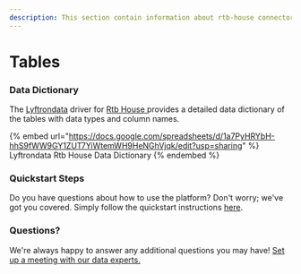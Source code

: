 ```yaml
---
description: This section contain information about rtb-house connector tables information
---
```


# Tables

### Data Dictionary

The [Lyftrondata](https://www.lyftrondata.com/) driver for [Rtb House](https://www.lyftrondata.com/integration/rtb-house/)[ ](https://www.lyftrondata.com/integration/rtb-house/)provides a detailed data dictionary of the tables with data types and column names.

{% embed url="https://docs.google.com/spreadsheets/d/1a7PyHRYbH-hhS9fWW9GY1ZUT7YiWtemWH9HeNGhVjqk/edit?usp=sharing" %}
Lyftrondata Rtb House Data Dictionary
{% endembed %}

### Quickstart Steps

Do you have questions about how to use the platform? Don't worry; we've got you covered. Simply follow the quickstart instructions [here](../../../../quickstart-steps.md).

### Questions? <a href="#questions" id="questions"></a>

We're always happy to answer any additional questions you may have! [Set up a meeting with our data experts.](https://www.lyftrondata.com/book-a-meeting/)

